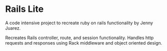 # Rails Lite
A code intensive project to recreate ruby on rails functionality by Jenny Juarez.

Recreates Rails controller, route, and session functionality.
Handles http requests and responses using Rack middleware and object oriented design.



